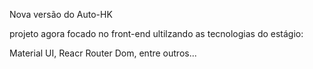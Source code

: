 Nova versão do Auto-HK

projeto agora focado no front-end ultilzando as tecnologias do estágio:

Material UI,
Reacr Router Dom,
entre outros...